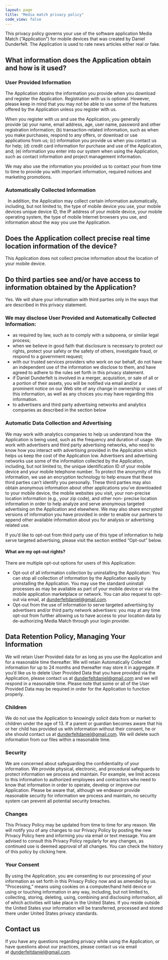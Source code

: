 ```yaml
---
layout: page
title: "Media match privacy policy"
code_view: false
---
```


This privacy policy governs your use of the software application Media Match (“Application”) for mobile devices that was created by Daniel Dunderfelt. The Application is used to rate news articles either real or fake. 

## What information does the Application obtain and how is it used?

### User Provided Information 

The Application obtains the information you provide when you download and register the Application. Registration with us is optional. However, please keep in mind that you may not be able to use some of the features offered by the Application unless you register with us.

When you register with us and use the Application, you generally provide (a) your name, email address, age, user name, password and other registration information; (b) transaction-related information, such as when you make purchases, respond to any offers, or download or use applications from us; (c) information you provide us when you contact us for help; (d) credit card information for purchase and use of the Application, and; (e) information you enter into our system when using the Application, such as contact information and project management information.

We may also use the information you provided us to contact your from time to time to provide you with important information, required notices and marketing promotions.

### Automatically Collected Information 
 
In addition, the Application may collect certain information automatically, including, but not limited to, the type of mobile device you use, your mobile devices unique device ID, the IP address of your mobile device, your mobile operating system, the type of mobile Internet browsers you use, and information about the way you use the Application. 

## Does the Application collect precise real time location information of the device?

This Application does not collect precise information about the location of your mobile device. 

## Do third parties see and/or have access to information obtained by the Application?

Yes. We will share your information with third parties only in the ways that are described in this privacy statement.

### We may disclose User Provided and Automatically Collected Information:

- as required by law, such as to comply with a subpoena, or similar legal process;
- when we believe in good faith that disclosure is necessary to protect our rights, protect your safety or the safety of others, investigate fraud, or respond to a government request;
- with our trusted services providers who work on our behalf, do not have an independent use of the information we disclose to them, and have agreed to adhere to the rules set forth in this privacy statement.
- if Daniel Dunderfelt is involved in a merger, acquisition, or sale of all or a portion of their assets, you will be notified via email and/or a prominent notice on our Web site of any change in ownership or uses of this information, as well as any choices you may have regarding this information.
- to advertisers and third party advertising networks and analytics companies as described in the section below
 
### Automatic Data Collection and Advertising

We may work with analytics companies to help us understand how the Application is being used, such as the frequency and duration of usage. We work with advertisers and third party advertising networks, who need to know how you interact with advertising provided in the Application which helps us keep the cost of the Application low. Advertisers and advertising networks use some of the information collected by the Application, including, but not limited to, the unique identification ID of your mobile device and your mobile telephone number. To protect the anonymity of this information, we use an encryption technology to help ensure that these third parties can’t identify you personally. These third parties may also obtain anonymous information about other applications you’ve downloaded to your mobile device, the mobile websites you visit, your non-precise location information (e.g., your zip code), and other non- precise location information in order to help analyze and serve anonymous targeted advertising on the Application and elsewhere. We may also share encrypted versions of information you have provided in order to enable our partners to append other available information about you for analysis or advertising related use. 

If you’d like to opt-out from third party use of this type of information to help serve targeted advertising, please visit the section entitled “Opt-out” below. 

#### What are my opt-out rights?

There are multiple opt-out options for users of this Application:    

- Opt-out of all information collection by uninstalling the Application: You can stop all collection of information by the Application easily by uninstalling the Application. You may use the standard uninstall processes as may be available as part of your mobile device or via the mobile application marketplace or network. You can also request to opt-out via email, at dunderfeltdaniel@gmail.com.
- Opt-out from the use of information to serve targeted advertising by advertisers and/or third party network advertisers: you may at any time opt-out from further allowing us to have access to your location data by de-authorizing Media Match through your login provider.
 
  
## Data Retention Policy, Managing Your Information

We will retain User Provided data for as long as you use the Application and for a reasonable time thereafter. We will retain Automatically Collected information for up to 24 months and thereafter may store it in aggregate. If you’d like us to delete User Provided Data that you have provided via the Application, please contact us at dunderfeltdaniel@gmail.com and we will respond in a reasonable time. Please note that some or all of the User Provided Data may be required in order for the Application to function properly.
 
### Children

We do not use the Application to knowingly solicit data from or market to children under the age of 13. If a parent or guardian becomes aware that his or her child has provided us with information without their consent, he or she should contact us at dunderfeltdaniel@gmail.com. We will delete such information from our files within a reasonable time.
 
### Security

We are concerned about safeguarding the confidentiality of your information. We provide physical, electronic, and procedural safeguards to protect information we process and maintain. For example, we limit access to this information to authorized employees and contractors who need to know that information in order to operate, develop or improve our Application. Please be aware that, although we endeavor provide reasonable security for information we process and maintain, no security system can prevent all potential security breaches.
 
### Changes

This Privacy Policy may be updated from time to time for any reason. We will notify you of any changes to our Privacy Policy by posting the new Privacy Policy here and informing you via email or text message. You are advised to consult this Privacy Policy regularly for any changes, as continued use is deemed approval of all changes. You can check the history of this policy by clicking here.
 
### Your Consent

By using the Application, you are consenting to our processing of your information as set forth in this Privacy Policy now and as amended by us. "Processing,” means using cookies on a computer/hand held device or using or touching information in any way, including, but not limited to, collecting, storing, deleting, using, combining and disclosing information, all of which activities will take place in the United States. If you reside outside the United States your information will be transferred, processed and stored there under United States privacy standards. 
 
## Contact us
If you have any questions regarding privacy while using the Application, or have questions about our practices, please contact us via email at dunderfeltdaniel@gmail.com.
